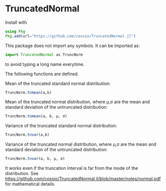 # TruncatedNormal

Install with

```julia
using Pkg
Pkg.add(url="https://github.com/cossio/TruncatedNormal.jl")
```

This package does not import any symbols.
It can be imported as:

```julia
import TruncatedNormal as TruncNorm
```

to avoid typing a long name everytime.

The following functions are defined.

Mean of the truncated standard normal distribution:

```julia
TruncNorm.tnmean(a,b)
```

Mean of the truncated normal distribution, where μ,σ
are the mean and standard deviation of the untruncated
distribution:

```julia
TruncNorm.tnmean(a, b, μ, σ)
```

Variance of the truncated standard normal distribution:

```julia
TruncNorm.tnvar(a,b)
```

Variance of the truncated normal distribution, where μ,σ
are the mean and standard deviation of the untruncated
distribution:

```julia
TruncNorm.tnvar(a, b, μ, σ)
```

It works even if the truncation interval is far from the mode of the distribution.
See https://github.com/cossio/TruncatedNormal.jl/blob/master/notes/normal.pdf for mathematical details.
